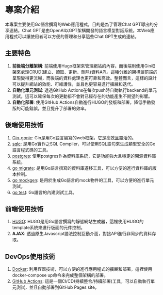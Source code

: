 # 專案介紹
本專案主要使用Go語言撰寫的Web應用程式，目的是為了管理Chat GPT導出的分享連結。Chat GPT是由OpenAI以GPT架構開發的語言模型對話系統。本Web應用程式可以讓使用者可以方便的管理和分享這些Chat GPT生成的連結。

## 主要特色
1. **前後端分離架構**: 前端使用Hugo框架來管理網站的內容，而後端則使用Gin框架來處理CRUD(建立、讀取、更新、刪除)資料API。這種分離的架構讓前端的呈現變得更流暢，而後端的資料處理也更可靠和高效。整體而言，這樣的設計可以提升網站的效能、可維護性，並且也更容易進行擴展和迭代。
2. **自動化單元測試**: 透過GitHub Actions在每次push時自動執行backend的單元測試，這可以確保每次的更動都不會對已經存在的功能產生不期望的影響。
3. **自動化部署**: 使用GitHub Actions自動進行HUGO的發版和部署，降低手動發版的可能錯誤，並且提升了部署的效率。

## 後端使用技術
1. [Gin-gonic](https://github.com/gin-gonic/gin): Gin是用Go語言編寫的web框架，它是高效且靈活的。
2. [sqlc](https://github.com/sqlc-dev/sqlc): 是用Go實作之SQL Compiler，可以使用SQL語句來生成類型安全的Go語言程式碼的工具。
3. [postgres](https://www.postgresql.org/): 使用postgres作為資料庫系統，它是功能強大且穩定的開源資料庫系統。
4. [go migrate](https://github.com/golang-migrate/migrate): 是用Go語言撰寫的資料庫遷移工具，可以方便的進行資料庫的版本控制。
5. [go mockgen](https://github.com/golang/mock): 是用於生成Go語言的mock物件的工具，可以方便的進行單元測試。
6. [go test](https://pkg.go.dev/testing): Go語言的內建測試工具。

## 前端使用技術
1. [HUGO](https://gohugo.io/): HUGO是用Go語言撰寫的靜態網站生成器，這裡使用HUGO的template系統來進行版面的元件控制。
2. **AJAX**: 透過原生Javascript語法控制互動介面，對接API進行非同步的資料存取。

## DevOps使用技術
1. [Docker](https://www.docker.com/): 利用容器技術，可以方便的進行應用程式的擴展和部署，這裡使用docker-compose up命令來完成整個架構的部署。
2. [GitHub Actions](https://github.com/features/actions): 這是一個CI/CD(持續整合/持續部署)工具，可以自動執行單元測試，並且自動部署到GitHub Pages site。
